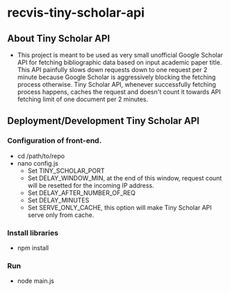 # recvis-tiny-scholar-api

## About Tiny Scholar API
- This project is meant to be used as very small unofficial Google Scholar API for fetching bibliographic data based on input academic paper title. This API painfully slows down requests down to one request per 2 minute because Google Scholar is aggressively blocking the fetching process otherwise. Tiny Scholar API, whenever successfully fetching process happens, caches the request and doesn't count it towards API fetching limit of one document per 2 minutes.  

## Deployment/Development Tiny Scholar API
### Configuration of front-end.
- cd /path/to/repo
- nano config.js
    - Set TINY_SCHOLAR_PORT
    - Set DELAY_WINDOW_MIN, at the end of this window, request count will be resetted for the incoming IP address.
    - Set DELAY_AFTER_NUMBER_OF_REQ
    - Set DELAY_MINUTES
    - Set SERVE_ONLY_CACHE, this option will make Tiny Scholar API serve only from cache.

### Install libraries
- npm install

### Run
- node main.js
